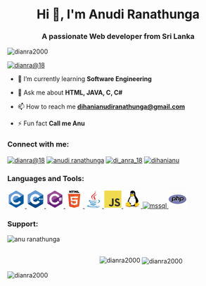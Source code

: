 <h1 align="center">Hi 👋, I'm Anudi Ranathunga</h1>
<h3 align="center">A passionate Web developer from Sri Lanka</h3>

<p align="left"> <img src="https://komarev.com/ghpvc/?username=dianra2000&label=Profile%20views&color=0e75b6&style=flat" alt="dianra2000" /> </p>

<p align="left"> <a href="https://twitter.com/dianra@18" target="blank"><img src="https://img.shields.io/twitter/follow/dianra@18?logo=twitter&style=for-the-badge" alt="dianra@18" /></a> </p>

- 🌱 I’m currently learning **Software Engineering**

- 💬 Ask me about **HTML, JAVA, C, C#**

- 📫 How to reach me **dihanianudiranathunga@gmail.com**

- ⚡ Fun fact **Call me Anu**

<h3 align="left">Connect with me:</h3>
<p align="left">
<a href="https://twitter.com/dianra@18" target="blank"><img align="center" src="https://raw.githubusercontent.com/rahuldkjain/github-profile-readme-generator/master/src/images/icons/Social/twitter.svg" alt="dianra@18" height="30" width="40" /></a>
<a href="https://fb.com/anudi ranathunga" target="blank"><img align="center" src="https://raw.githubusercontent.com/rahuldkjain/github-profile-readme-generator/master/src/images/icons/Social/facebook.svg" alt="anudi ranathunga" height="30" width="40" /></a>
<a href="https://instagram.com/di_anra_18" target="blank"><img align="center" src="https://raw.githubusercontent.com/rahuldkjain/github-profile-readme-generator/master/src/images/icons/Social/instagram.svg" alt="di_anra_18" height="30" width="40" /></a>
<a href="https://auth.geeksforgeeks.org/user/dihanianu" target="blank"><img align="center" src="https://raw.githubusercontent.com/rahuldkjain/github-profile-readme-generator/master/src/images/icons/Social/geeks-for-geeks.svg" alt="dihanianu" height="30" width="40" /></a>
</p>

<h3 align="left">Languages and Tools:</h3>
<p align="left"> <a href="https://www.cprogramming.com/" target="_blank" rel="noreferrer"> <img src="https://raw.githubusercontent.com/devicons/devicon/master/icons/c/c-original.svg" alt="c" width="40" height="40"/> </a> <a href="https://www.w3schools.com/cpp/" target="_blank" rel="noreferrer"> <img src="https://raw.githubusercontent.com/devicons/devicon/master/icons/cplusplus/cplusplus-original.svg" alt="cplusplus" width="40" height="40"/> </a> <a href="https://www.w3schools.com/cs/" target="_blank" rel="noreferrer"> <img src="https://raw.githubusercontent.com/devicons/devicon/master/icons/csharp/csharp-original.svg" alt="csharp" width="40" height="40"/> </a> <a href="https://www.w3.org/html/" target="_blank" rel="noreferrer"> <img src="https://raw.githubusercontent.com/devicons/devicon/master/icons/html5/html5-original-wordmark.svg" alt="html5" width="40" height="40"/> </a> <a href="https://www.java.com" target="_blank" rel="noreferrer"> <img src="https://raw.githubusercontent.com/devicons/devicon/master/icons/java/java-original.svg" alt="java" width="40" height="40"/> </a> <a href="https://developer.mozilla.org/en-US/docs/Web/JavaScript" target="_blank" rel="noreferrer"> <img src="https://raw.githubusercontent.com/devicons/devicon/master/icons/javascript/javascript-original.svg" alt="javascript" width="40" height="40"/> </a> <a href="https://www.linux.org/" target="_blank" rel="noreferrer"> <img src="https://raw.githubusercontent.com/devicons/devicon/master/icons/linux/linux-original.svg" alt="linux" width="40" height="40"/> </a> <a href="https://www.microsoft.com/en-us/sql-server" target="_blank" rel="noreferrer"> <img src="https://www.svgrepo.com/show/303229/microsoft-sql-server-logo.svg" alt="mssql" width="40" height="40"/> </a> <a href="https://www.php.net" target="_blank" rel="noreferrer"> <img src="https://raw.githubusercontent.com/devicons/devicon/master/icons/php/php-original.svg" alt="php" width="40" height="40"/> </a> </p>

<h3 align="left">Support:</h3>
<p><a href="https://www.buymeacoffee.com/anu ranathunga"> <img align="left" src="https://cdn.buymeacoffee.com/buttons/v2/default-yellow.png" height="50" width="210" alt="anu ranathunga" /></a></p><br><br>

<p><img align="left" src="https://github-readme-stats.vercel.app/api/top-langs?username=dianra2000&show_icons=true&locale=en&layout=compact" alt="dianra2000" /></p>

<p>&nbsp;<img align="center" src="https://github-readme-stats.vercel.app/api?username=dianra2000&show_icons=true&locale=en" alt="dianra2000" /></p>

<p><img align="center" src="https://github-readme-streak-stats.herokuapp.com/?user=dianra2000&" alt="dianra2000" /></p>

